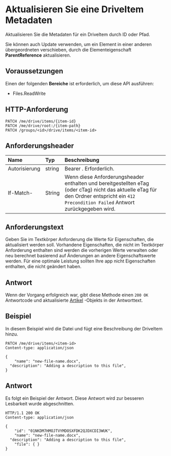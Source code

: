 # <a name="update-a-driveitem-metadata"></a>Aktualisieren Sie eine DriveItem Metadaten

Aktualisieren Sie die Metadaten für ein DriveItem durch ID oder Pfad.

Sie können auch Update verwenden, um ein Element in einer anderen übergeordneten verschieben, durch die Elementeigenschaft **ParentReference** aktualisieren.

## <a name="prerequisites"></a>Voraussetzungen
Einen der folgenden **Bereiche** ist erforderlich, um diese API ausführen:

  * Files.ReadWrite

## <a name="http-request"></a>HTTP-Anforderung
<!-- { "blockType": "ignored" } -->
```http
PATCH /me/drive/items/{item-id}
PATCH /me/drive/root:/{item-path}
PATCH /groups/<id>/drive/items/<item-id>
```

## <a name="request-headers"></a>Anforderungsheader

| Name          | Typ   | Beschreibung                                                                                                                                                         |
|:--------------|:-------|:--------------------------------------------------------------------------------------------------------------------------------------------------------------------|
| Autorisierung | string | Bearer <token>. Erforderlich.                                                                                                                                           |
| If-Match-      | String | Wenn diese Anforderungsheader enthalten und bereitgestellten eTag (oder cTag) nicht das aktuelle eTag für den Ordner entspricht ein `412 Precondition Failed` Antwort zurückgegeben wird. |

## <a name="request-body"></a>Anforderungstext
Geben Sie im Textkörper Anforderung die Werte für Eigenschaften, die aktualisiert werden soll. Vorhandene Eigenschaften, die nicht im Textkörper Anforderung enthalten sind werden die vorherigen Werte verwalten oder neu berechnet basierend auf Änderungen an andere Eigenschaftswerte werden. Für eine optimale Leistung sollten Ihre app nicht Eigenschaften enthalten, die nicht geändert haben.

## <a name="response"></a>Antwort
Wenn der Vorgang erfolgreich war, gibt diese Methode einen `200 OK` Antwortcode und aktualisierte [Artikel](../resources/driveitem.md) -Objekts in der Antworttext.

## <a name="example"></a>Beispiel
In diesem Beispiel wird die Datei und fügt eine Beschreibung der DriveItem hinzu.

<!-- {
  "blockType": "request",
  "name": "update_item"
}-->
```http
PATCH /me/drive/items/<item-id>
Content-type: application/json

{
    "name": "new-file-name.docx",
  "description": "Adding a description to this file",
}
```

## <a name="response"></a>Antwort
Es folgt ein Beispiel der Antwort. Diese Antwort wird zur besseren Lesbarkeit wurde abgeschnitten.

<!-- {
  "blockType": "response",
  "truncated": true,
  "@odata.type": "microsoft.graph.driveItem"
} -->
```http
HTTP/1.1 200 OK
Content-type: application/json

{
    "id": "01NKDM7HMOJTVYMDOSXFDK2QJDXCDI3WUK",
    "name": "new-file-name.docx",
  "description": "Adding a description to this file",
    "file": { }
}
```

<!-- uuid: 8fcb5dbc-d5aa-4681-8e31-b001d5168d79
2015-10-25 14:57:30 UTC -->
<!-- {
  "type": "#page.annotation",
  "description": "Update item",
  "keywords": "",
  "section": "documentation",
  "tocPath": "OneDrive/Item/Update item"
}-->

